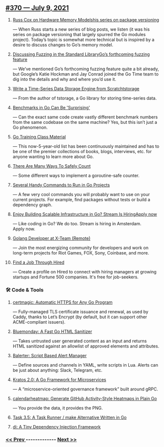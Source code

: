 ## [#​370 — July 9, 2021](https://golangweekly.com/issues/370)

1. [Russ Cox on Hardware Memory Modelshis series on package versioning](https://golangweekly.com/link/110949/web)

     — When Russ starts a new series of blog posts, we listen (it was his series on package versioning that largely spurred the Go modules project). Today’s topic is somewhat more technical but is inspired by a desire to discuss changes to Go’s memory model.
1. [Discussing Fuzzing in the Standard LibraryGo’s forthcoming fuzzing feature](https://golangweekly.com/link/110951/web)

     — We’ve mentioned Go’s forthcoming fuzzing feature quite a bit already, but Google’s Katie Hockman and Jay Conrad joined the Go Time team to dig into the details and why and where you’d use it.
1. [Write a Time-Series Data Storage Engine from Scratchtstorage](https://golangweekly.com/link/110955/web)

     — From the author of tstorage, a Go library for storing time-series data.
1. [Benchmarks in Go Can Be 'Surprising'](https://golangweekly.com/link/110954/web)

     — Can the exact same code create vastly different benchmark numbers from the same codebase on the same machine? Yes, but this isn’t just a Go phenomenon.
1. [Go Training Class Material](https://golangweekly.com/link/110957/web)

     — This now-5-year-old list has been continuously maintained and has to be one of the premier collections of books, blogs, interviews, etc. for anyone wanting to learn more about Go.
1. [There Are Many Ways To Safely Count](https://golangweekly.com/link/110958/web)

     — Some different ways to implement a goroutine-safe counter.
1. [Several Handy Commands to Run in Go Projects](https://golangweekly.com/link/110959/web)

     — A few very cool commands you will probably want to use on your current projects. For example, find packages without tests or build a dependency graph.
1. [Enjoy Building Scalable Infrastructure in Go? Stream Is HiringApply now](https://golangweekly.com/link/110960/web)

     — Like coding in Go? We do too. Stream is hiring in Amsterdam. Apply now.
   

1. [Golang Developer at X-Team (Remote)](https://golangweekly.com/link/110962/web)

     — Join the most energizing community for developers and work on long-term projects for Riot Games, FOX, Sony, Coinbase, and more.
   

1. [Find a Job Through Hired](https://golangweekly.com/link/110963/web)

     — Create a profile on Hired to connect with hiring managers at growing startups and Fortune 500 companies. It's free for job-seekers.
   

### 🛠 Code & Tools

1. [certmagic: Automatic HTTPS for Any Go Program](https://golangweekly.com/link/110964/web)

     — Fully-managed TLS certificate issuance and renewal, as used by Caddy, thanks to Let’s Encrypt (by default, but it can support other ACME-compliant issuers).
1. [Bluemonday: A Fast Go HTML Sanitizer](https://golangweekly.com/link/110965/web)

     — Takes untrusted user generated content as an input and returns HTML sanitized against an allowlist of approved elements and attributes.
1. [Balerter: Script Based Alert Manager](https://golangweekly.com/link/110967/web)

     — Define sources and channels in YAML, write scripts in Lua. Alerts can be just about anything: Slack, Telegram, etc.
1. [Kratos 2.0: A Go Framework for Microservices](https://golangweekly.com/link/110968/web)

     — A “microservice-oriented governance framework” built around gRPC.
1. [calendarheatmap: Generate GitHub Activity-Style Heatmaps in Plain Go](https://golangweekly.com/link/110969/web)

     — You provide the data, it provides the PNG.
1. [Task 3.5: A Task Runner / make Alternative Written in Go](https://golangweekly.com/link/110970/web)

1. [di: A Tiny Dependency Injection Framework](https://golangweekly.com/link/110971/web)


### [ << Prev ](golangweekly-369.md) ------------- [ Next >> ](golangweekly-371.md)